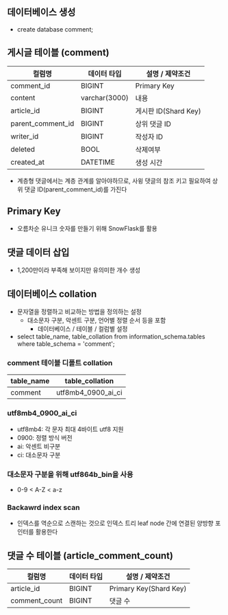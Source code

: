 ## 데이터베이스 생성
- create database comment;

## 게시글 테이블 (comment)
| 컬럼명               | 데이터 타입        | 설명 / 제약조건     |
|-------------------|---------------|-------------------|
| comment_id        | BIGINT        | Primary Key       |
| content           | varchar(3000) | 내용                |
| article_id        | BIGINT        | 게시판 ID(Shard Key) |
| parent_comment_id | BIGINT        | 상위 댓글 ID          |
| writer_id         | BIGINT        | 작성자 ID            |
| deleted           | BOOL          | 삭제여부              |
| created_at        | DATETIME      | 생성 시간             |

- 계층형 댓글에서는 계층 관계를 알아야하므로, 사윙 댓글의 참조 키고 필요하여 상위 댓글 ID(parent_comment_id)를 가진다


## Primary Key
- 오름차순 유니크 숫자를 만들기 위해 SnowFlask를 활용


## 댓글 데이터 삽입
- 1,200만이라 부족해 보이지만 유의미한 개수 생성

## 데이터베이스 collation
- 문자열을 정렬하고 비교하는 방법을 정의하는 설정
  - 대소문자 구분, 악센트 구분, 언어별 정렬 순서 등을 포함
    - 데이터베이스 / 테이블 / 컬럼별 설정
- select table_name, table_collation from information_schema.tables where table_schema = 'comment';

### comment 테이블 디폴트 collation
| table_name | table_collation    |
|------------|--------------------|
| comment    | utf8mb4_0900_ai_ci |

### utf8mb4_0900_ai_ci
- utf8mb4: 각 문자 최대 4바이트 utf8 지원
- 0900: 정렬 방식 버전
- ai: 악센트 비구분
- ci: 대소문자 구분

### 대소문자 구분을 위해 utf864b_bin을 사용
- 0-9 < A-Z < a-z


### Backawrd index scan
- 인덱스를 역순으로 스캔하는 것으로 인덱스 트리 leaf node 간에 연결된 양방향 포인터를 활용한다



## 댓글 수 테이블 (article_comment_count)
| 컬럼명           | 데이터 타입     | 설명 / 제약조건              |
|---------------|---------------|------------------------|
| article_id    | BIGINT        | Primary Key(Shard Key) |
| comment_count | BIGINT        | 댓글 수                   |
